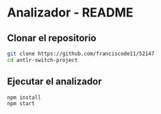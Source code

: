 # Analizador - README

## Clonar el repositorio

```bash
git clone https://github.com/franciscode11/52147
cd antlr-switch-project
```

## Ejecutar el analizador

```bash
npm install
npm start
```
